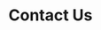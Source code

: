 ---
title: Contact Us
bannerimg: /uploads/project-2-kiosk.jpg
contactformemail: tyrellcurryio@gmail.com
mailingaddress: Friends of Churn Creek Protected Area Society Box 4144, Williams Lake, B.C. V2G 2V2. 
executivecontact:
  - role: President
    name: Peter Opie
    phone: 250-392-1440
    email: peter&skye@telus.net
  - role: Vice President
    name: Phyllis Webstad
    phone: 250-989-2222
    email: ttpmjack@hotmail.com
  - role: Treasurer
    name: Glen Davidson
    phone: 250-398-5809
    email: gcdavidson@shaw.ca
  - role: Secretary 
    name: Kristi Iverson
    phone: 250-396-7403
    email: iversonkristi@gmail.com
---